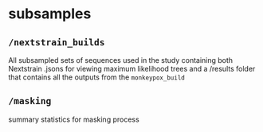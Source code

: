 # subsamples

## `/nextstrain_builds`
All subsampled sets of sequences used in the study containing both Nextstrain .jsons for viewing maximum likelihood trees and a /results folder that contains all the outputs from the `monkeypox_build`


## `/masking`
summary statistics for masking process

